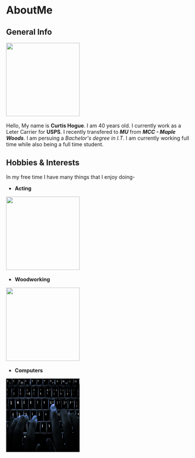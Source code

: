 # AboutMe

## General Info   

<img src="https://user-images.githubusercontent.com/89314862/138538487-47e0cc3c-31ad-44d8-a452-9de30e55c2d1.jpg" width="200" height="200">  

Hello, My name is **Curtis Hogue**. I am 40 years old. I currently
work as a Leter Carrier for **USPS**. I recently transfered to **_MU_** from **_MCC - Maple Woods_**.
I am persuing a _Bachelor's degree in I.T_. I am currently working full time while also being a full time student.

## Hobbies & Interests
 In my free time I have many things that I enjoy doing-
  + **Acting**
  
  <img src="https://upload.wikimedia.org/wikipedia/commons/thumb/4/4e/Bernhardt_Hamlet2.jpg/800px-Bernhardt_Hamlet2.jpg" width="200" height="200">
  
  + **Woodworking**

<img src="https://en.wikipedia.org/wiki/File:Woodworking_Tools_at_the_Women%27s_Woodshop_in_Minneapolis,_MN.jpg" width="200" height="200">

  + **Computers**

<img src="Images/Backlit_keyboard.jpg" width="200" height="200">
 
